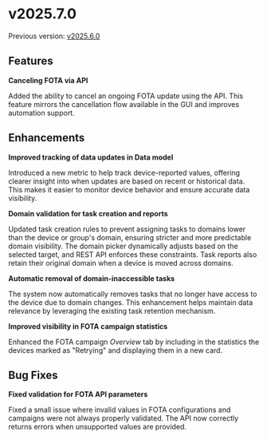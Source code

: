 # v2025.7.0

Previous version: [v2025.6.0](./v2025.6.0.md)

## Features

**Canceling FOTA via API**

Added the ability to cancel an ongoing FOTA update using the API. This feature mirrors the cancellation flow available in the GUI and improves automation support.

## Enhancements

**Improved tracking of data updates in Data model**

Introduced a new metric to help track device-reported values, offering clearer insight into when updates are based on recent or historical data. This makes it easier to monitor device behavior and ensure accurate data visibility.

**Domain validation for task creation and reports**

Updated task creation rules to prevent assigning tasks to domains lower than the device or group's domain, ensuring stricter and more predictable domain visibility. The domain picker dynamically adjusts based on the selected target, and REST API enforces these constraints. Task reports also retain their original domain when a device is moved across domains.

**Automatic removal of domain-inaccessible tasks**

The system now automatically removes tasks that no longer have access to the device due to domain changes. This enhancement helps maintain data relevance by leveraging the existing task retention mechanism.

**Improved visibility in FOTA campaign statistics**

Enhanced the FOTA campaign *Overview* tab by including in the statistics the devices marked as "Retrying" and displaying them in a new card. 

## Bug Fixes

**Fixed validation for FOTA API parameters**

Fixed a small issue where invalid values in FOTA configurations and campaigns were not always properly validated. The API now correctly returns errors when unsupported values are provided.
